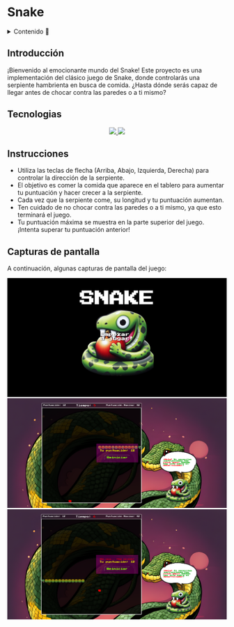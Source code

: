 # Snake

<details>
  <summary>Contenido 📝</summary>
  <ol>
    <li><a href="#introducción">Introducción</a></li>
    <li><a href="#tecnologías">Tecnologías</a></li>
    <li><a href="#instrucciones">Instrucciones</a></li>
    <li><a href="#capturas-de-pantalla">Capturas de pantalla</a></li>
    <li><a href="#instalación">Instalación</a></li>
  </ol>
</details>

## Introducción

¡Bienvenido al emocionante mundo del Snake! Este proyecto es una implementación del clásico juego de Snake, donde controlarás una serpiente hambrienta en busca de comida. ¿Hasta dónde serás capaz de llegar antes de chocar contra las paredes o a ti mismo?

## Tecnologias

<div align="center">

<a href="https://nodejs.org/en">
    <img src= "https://user-images.githubusercontent.com/121863208/227808607-7170e528-cc5d-4a04-a7ec-edfad90e2a1e.svg"/>
</a>
<a href="https://developer.mozilla.org/es/docs/Web/CSS">
    <img src= "https://user-images.githubusercontent.com/121863208/227808642-a8dcfecb-74b9-4796-8b2b-7bfe5cf1b4ba.svg"/>
</a>
</div>

## Instrucciones

- Utiliza las teclas de flecha (Arriba, Abajo, Izquierda, Derecha) para controlar la dirección de la serpiente.
- El objetivo es comer la comida que aparece en el tablero para aumentar tu puntuación y hacer crecer a la serpiente.
- Cada vez que la serpiente come, su longitud y tu puntuación aumentan.
- Ten cuidado de no chocar contra las paredes o a ti mismo, ya que esto terminará el juego.
- Tu puntuación máxima se muestra en la parte superior del juego. ¡Intenta superar tu puntuación anterior!

## Capturas de pantalla

A continuación, algunas capturas de pantalla del juego:

![Snake Game](/img/intro.png)
![Snake Game](/img/juegoAvanzado.png)
![Snake Game](/img/gameOver.png)
